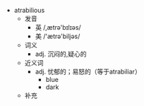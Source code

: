 - atrabilious
  - 发音
    - 英 /,ætrə'bɪlɪəs/
    - 美 /'ætrə'biljəs/
  - 词义
    - adj. 沉闷的,疑心的
  - 近义词
    - adj. 忧郁的；易怒的（等于atrabiliar）
      - blue
      - dark
  - 补充